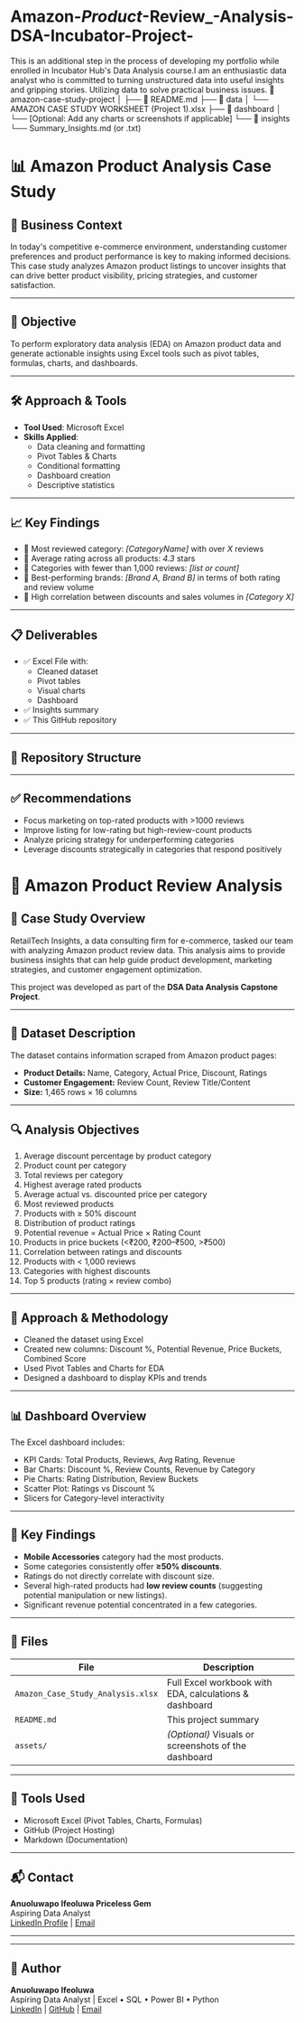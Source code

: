 # Amazon-_Product_-Review_-Analysis-DSA-Incubator-Project-
This is an additional step in the process of developing my portfolio while enrolled in Incubator Hub's Data Analysis course.I am an enthusiastic data analyst who is committed to turning unstructured data into useful insights and gripping stories. Utilizing data to solve practical business issues. 
📁 amazon-case-study-project
│
├── 📄 README.md
├── 📁 data
│   └── AMAZON CASE STUDY WORKSHEET (Project 1).xlsx
├── 📁 dashboard
│   └── [Optional: Add any charts or screenshots if applicable]
└── 📁 insights
    └── Summary_Insights.md (or .txt)
# 📊 Amazon Product Analysis Case Study

## 🧠 Business Context

In today's competitive e-commerce environment, understanding customer preferences and product performance is key to making informed decisions. This case study analyzes Amazon product listings to uncover insights that can drive better product visibility, pricing strategies, and customer satisfaction.

---

## 🎯 Objective

To perform exploratory data analysis (EDA) on Amazon product data and generate actionable insights using Excel tools such as pivot tables, formulas, charts, and dashboards.

---

## 🛠️ Approach & Tools

- **Tool Used**: Microsoft Excel
- **Skills Applied**:
  - Data cleaning and formatting
  - Pivot Tables & Charts
  - Conditional formatting
  - Dashboard creation
  - Descriptive statistics

---

## 📈 Key Findings

- 🔹 Most reviewed category: *[CategoryName]* with over *X* reviews
- 🔹 Average rating across all products: *4.3* stars
- 🔹 Categories with fewer than 1,000 reviews: *[list or count]*
- 🔹 Best-performing brands: *[Brand A, Brand B]* in terms of both rating and review volume
- 🔹 High correlation between discounts and sales volumes in *[Category X]*

---

## 📋 Deliverables

- ✅ Excel File with:
  - Cleaned dataset
  - Pivot tables
  - Visual charts
  - Dashboard
- ✅ Insights summary
- ✅ This GitHub repository

---

## 📁 Repository Structure    

---

## ✅ Recommendations

- Focus marketing on top-rated products with >1000 reviews
- Improve listing for low-rating but high-review-count products
- Analyze pricing strategy for underperforming categories
- Leverage discounts strategically in categories that respond positively

# 🛒 Amazon Product Review Analysis

## 📌 Case Study Overview

RetailTech Insights, a data consulting firm for e-commerce, tasked our team with analyzing Amazon product review data. This analysis aims to provide business insights that can help guide product development, marketing strategies, and customer engagement optimization.

This project was developed as part of the **DSA Data Analysis Capstone Project**.

---

## 🧾 Dataset Description

The dataset contains information scraped from Amazon product pages:

- **Product Details:** Name, Category, Actual Price, Discount, Ratings
- **Customer Engagement:** Review Count, Review Title/Content
- **Size:** 1,465 rows × 16 columns

---

## 🔍 Analysis Objectives

1. Average discount percentage by product category
2. Product count per category
3. Total reviews per category
4. Highest average rated products
5. Average actual vs. discounted price per category
6. Most reviewed products
7. Products with ≥ 50% discount
8. Distribution of product ratings
9. Potential revenue = Actual Price × Rating Count
10. Products in price buckets (<₹200, ₹200–₹500, >₹500)
11. Correlation between ratings and discounts
12. Products with < 1,000 reviews
13. Categories with highest discounts
14. Top 5 products (rating × review combo)

---

## 🧠 Approach & Methodology

- Cleaned the dataset using Excel
- Created new columns: Discount %, Potential Revenue, Price Buckets, Combined Score
- Used Pivot Tables and Charts for EDA
- Designed a dashboard to display KPIs and trends

---

## 📊 Dashboard Overview

The Excel dashboard includes:

- KPI Cards: Total Products, Reviews, Avg Rating, Revenue
- Bar Charts: Discount %, Review Counts, Revenue by Category
- Pie Charts: Rating Distribution, Review Buckets
- Scatter Plot: Ratings vs Discount %
- Slicers for Category-level interactivity

---

## 📝 Key Findings

- **Mobile Accessories** category had the most products.
- Some categories consistently offer **≥50% discounts**.
- Ratings do not directly correlate with discount size.
- Several high-rated products had **low review counts** (suggesting potential manipulation or new listings).
- Significant revenue potential concentrated in a few categories.

---

## 📁 Files

| File | Description |
|------|-------------|
| `Amazon_Case_Study_Analysis.xlsx` | Full Excel workbook with EDA, calculations & dashboard |
| `README.md` | This project summary |
| `assets/` | *(Optional)* Visuals or screenshots of the dashboard |

---

## 📌 Tools Used

- Microsoft Excel (Pivot Tables, Charts, Formulas)
- GitHub (Project Hosting)
- Markdown (Documentation)

---

## 📬 Contact

**Anuoluwapo Ifeoluwa Priceless Gem**  
Aspiring Data Analyst  
[LinkedIn Profile](#) | [Email](#)  

---
---

## 🙌 Author

**Anuoluwapo Ifeoluwa**  
Aspiring Data Analyst | Excel • SQL • Power BI • Python  
[LinkedIn](#) | [GitHub](#) | [Email](owoeyeanuoluwwapo77@gmail.com)
